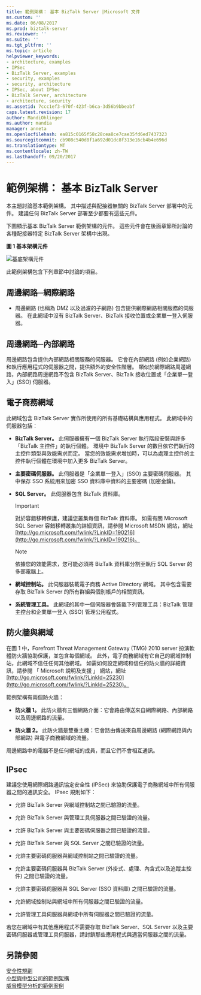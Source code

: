 ```yaml
---
title: 範例架構： 基本 BizTalk Server |Microsoft 文件
ms.custom: ''
ms.date: 06/08/2017
ms.prod: biztalk-server
ms.reviewer: ''
ms.suite: ''
ms.tgt_pltfrm: ''
ms.topic: article
helpviewer_keywords:
- architecture, examples
- IPSec
- BizTalk Server, examples
- security, examples
- security, architecture
- IPSec, about IPSec
- BizTalk Server, architecture
- architecture, security
ms.assetid: 7ccc1ef3-670f-423f-b6ca-3d56b9bbeabf
caps.latest.revision: 17
author: MandiOhlinger
ms.author: mandia
manager: anneta
ms.openlocfilehash: ea815c0165f58c28cea8ce7cae35fd6ed7437323
ms.sourcegitcommit: cb908c540d8f1a692d01dc8f313e16cb4b4e696d
ms.translationtype: MT
ms.contentlocale: zh-TW
ms.lasthandoff: 09/20/2017
---
```

# <a name="sample-architecture-base-biztalk-server"></a>範例架構： 基本 BizTalk Server
本主題討論基本範例架構。 其中描述與配接器無關的 BizTalk Server 部署中的元件。 建議任何 BizTalk Server 部署至少都要有這些元件。  
  
 下圖顯示基本 BizTalk Server 範例架構的元件。 這些元件會在後面章節所討論的各種配接器特定 BizTalk Server 架構中出現。  
  
 **圖 1 基本架構元件**  
  
 ![基底架構元件](../core/media/tdi-sec-refarch.gif "TDI_Sec_RefArch_")  
  
 此範例架構包含下列章節中討論的項目。  
  
## <a name="perimeter-networkinternet"></a>周邊網路─網際網路  
  
-   周邊網路 (也稱為 DMZ 以及過濾的子網路) 包含提供網際網路相關服務的伺服器。 在此網域中沒有 BizTalk Server、BizTalk 接收位置或企業單一登入伺服器。  
  
## <a name="perimeter-networkintranet"></a>周邊網路─內部網路  
 周邊網路包含提供內部網路相關服務的伺服器。 它會在內部網路 (例如企業網路) 和執行應用程式的伺服器之間，提供額外的安全性階層。 類似於網際網路周邊網路，內部網路周邊網路不包含 BizTalk Server、BizTalk 接收位置或「企業單一登入」(SSO) 伺服器。  
  
## <a name="e-business-domain"></a>電子商務網域  
 此網域包含 BizTalk Server 實作所使用的所有基礎結構與應用程式。 此網域中的伺服器包括：  
  
-   **BizTalk Server。** 此伺服器擁有一個 BizTalk Server 執行階段安裝與許多「BizTalk 主控件」的執行個體。 環境中 BizTalk Server 的數目依它們執行的主控件類型與效能需求而定。 當您的效能需求增加時，可以為處理主控件的主控件執行個體在環境中加入更多 BizTalk Server。  
  
-   **主要密碼伺服器。** 此伺服器是「企業單一登入」(SSO) 主要密碼伺服器。 其中保存 SSO 系統用來加密 SSO 資料庫中資料的主要密碼 (加密金鑰)。  
  
-   **SQL Server。** 此伺服器包含 BizTalk 資料庫。  
  
    > [!IMPORTANT]
    >  對於容錯移轉保護，建議您叢集每個 BizTalk 資料庫。 如需有關 Microsoft SQL Server 容錯移轉叢集的詳細資訊，請參閱 Microsoft MSDN 網站，網址[http://go.microsoft.com/fwlink/?LinkID=190216](http://go.microsoft.com/fwlink/?LinkID=190216)。  
  
    > [!NOTE]
    >  依據您的效能需求，您可能必須將 BizTalk 資料庫分割至執行 SQL Server 的多部電腦上。  
  
-   **網域控制站。** 此伺服器裝載電子商務 Active Directory 網域。 其中包含需要存取 BizTalk Server 的所有群組與個別帳戶的相關資訊。  
  
-   **系統管理工具。** 此網域的其中一個伺服器會裝載下列管理工具：BizTalk 管理主控台和企業單一登入 (SSO) 管理公用程式。  
  
## <a name="firewalls-and-domains"></a>防火牆與網域  
 在圖 1 中，Forefront Threat Management Gateway (TMG) 2010 server 扮演軟體防火牆協助保護，並包含每個網域。 此外，電子商務網域有它自己的網域控制站，此網域不信任任何其他網域。 如需如何設定網域和信任的防火牆的詳細資訊，請參閱 「 Microsoft 說明及支援 」 網站，網址[http://go.microsoft.com/fwlink/?LinkId=25230](http://go.microsoft.com/fwlink/?LinkId=25230)。  
  
 範例架構有兩個防火牆：  
  
-   **防火牆 1。** 此防火牆有三個網路介面：它會路由傳送來自網際網路、內部網路以及周邊網路的流量。  
  
-   **防火牆 2。** 此防火牆是雙重主機：它會路由傳送來自周邊網路 (網際網路與內部網路) 與電子商務網域的流量。  
  
 周邊網路中的電腦不是任何網域的成員，而且它們不會相互通訊。  
  
## <a name="ipsec"></a>IPsec  
 建議您使用網際網路通訊協定安全性 (IPSec) 來協助保護電子商務網域中所有伺服器之間的通訊安全。 IPsec 規則如下：  
  
-   允許 BizTalk Server 與網域控制站之間已驗證的流量。  
  
-   允許 BizTalk Server 與管理工具伺服器之間已驗證的流量。  
  
-   允許 BizTalk Server 與主要密碼伺服器之間已驗證的流量。  
  
-   允許 BizTalk Server 與 SQL Server 之間已驗證的流量。  
  
-   允許主要密碼伺服器與網域控制站之間已驗證的流量。  
  
-   允許主要密碼伺服器與 BizTalk Server (外掛式、處理、內含式以及追蹤主控件) 之間已驗證的流量。  
  
-   允許主要密碼伺服器與 SQL Server (SSO 資料庫) 之間已驗證的流量。  
  
-   允許網域控制站與網域中所有伺服器之間已驗證的流量。  
  
-   允許管理工具伺服器與網域中所有伺服器之間已驗證的流量。  
  
 若您在網域中有其他應用程式不需要存取 BizTalk Server、SQL Server 以及主要密碼伺服器或管理工具伺服器，請封鎖那些應用程式與適當伺服器之間的流量。  
  
## <a name="see-also"></a>另請參閱  
 [安全性規劃](../core/planning-for-security.md)   
 [小型與中型公司的範例架構](../core/sample-architectures-for-small-medium-sized-companies.md)   
 [威脅模型分析的範例案例](../core/sample-scenarios-for-threat-model-analysis.md)